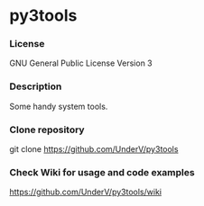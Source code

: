 # py3tools
### License
GNU General Public License Version 3  

### Description
Some handy system tools.  
  
### Clone repository
git clone https://github.com/UnderV/py3tools
  
### Check Wiki for usage and code examples
https://github.com/UnderV/py3tools/wiki  
